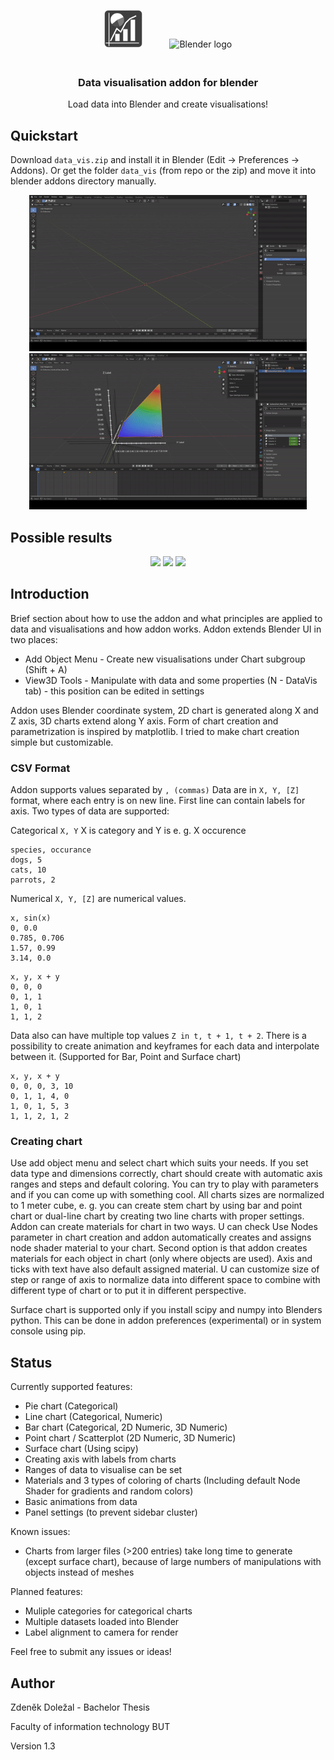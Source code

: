 <p align="center">
    <img src="media/logo.png" alt="Addon logo" height="60px" style="padding-right: 20px;">
    <img src="https://download.blender.org/branding/blender_logo_socket.png" alt="Blender logo" width="200px" style="padding-left: 20px; padding-bottom: 20px;">
</p>
<h3 align="center">
    Data visualisation addon for blender
</h3>
<p align="center">
Load data into Blender and create visualisations!
</p>

## Quickstart
Download `data_vis.zip` and install it in Blender (Edit -> Preferences -> Addons). Or get the folder `data_vis` (from repo or the zip) and move it into blender addons directory manually.
<p align="center">
    <img src="./media/use_case.gif" height="250px">
    <img src="./media/animations_3D.gif" height="250px">
</p>

## Possible results
<p align="center">
    <img src="https://pqfusw.db.files.1drv.com/y4mdRF4h1pF4gaRw8bpA6y8jBFZGGSN458CM-01AK8f2UxQbNRYeYOcuhq56BHEosW4ZFdn81MN7a-VUwenuGRXB-1TEwmbZYbdBlpQsMQqPg5s9k3-JNEpYsSfyVfkFTDddSSt8rVU0POtvm3MhBA8fgdnkiR8WDTJmKEXlIu5ZAuzx0OsSo7aIZ37N2oTXrCyUjXFiNGyBus61GlN3LlhEw?width=1920&height=1080&cropmode=none" height="165x">
    <img src="https://jyu4wq.db.files.1drv.com/y4mDwYua54jSza0oiPv5aNGZeeY-36weBtVb0ryWTXYK-bh-tf_wBMbKsF-e7maV8Q8nN1qX7tFiaFaTPeTAqyLwr3B74N-V5T2vjc1I87MMR2iT2hyAQBXU1rV0ZRjBPbiPGmV8_ET-fhrzbB93qEog2sQuHI-1HMh40giGj8pGSwE_NxyW2MgzQVWhrNzn5FXKCHgXEQwfHEKDVKUKRZLMg?width=1920&height=1080&cropmode=none"height="165px">
    <img src="https://vsdb2q.db.files.1drv.com/y4monFbUmmqb8VmUcWKEP439PXodK3JwaruUb0BmdQVwPlZqDplRZ2ovQSLXTITw8dK04WQIbr3x0Nm4q7WazMXpnzOgtMfgEHxYRyT3-iT6rApISdwsuBgOYvxYWmv_STxJ8731EXksNV-WTGNCexFq7Xj82Ee77jW-amjmomA9rMEROw9AAZb1AwQWjBn0JheAISHNq56JnKvIYOwKk0bcQ?width=1920&height=1080&cropmode=none" height="165px">
</p>

## Introduction
Brief section about how to use the addon and what principles are applied to data and visualisations and how addon works. Addon extends Blender UI in two places:
- Add Object Menu - Create new visualisations under Chart subgroup (Shift + A)
- View3D Tools - Manipulate with data and some properties (N - DataVis tab) - this position can be edited in settings

Addon uses Blender coordinate system, 2D chart is generated along X and Z axis, 3D charts extend along Y axis. Form of chart creation and parametrization is inspired by matplotlib. I tried to make chart creation simple but customizable.

### CSV Format
Addon supports values separated by `, (commas)`
Data are in `X, Y, [Z]` format, where each entry is on new line. First line can contain labels for axis.
Two types of data are supported:

Categorical `X, Y` X is category and Y is e. g. X occurence 
```
species, occurance
dogs, 5
cats, 10
parrots, 2
```
Numerical `X, Y, [Z]` are numerical values.
```
x, sin(x)
0, 0.0
0.785, 0.706
1.57, 0.99
3.14, 0.0
```

```
x, y, x + y
0, 0, 0
0, 1, 1
1, 0, 1
1, 1, 2
```

Data also can have multiple top values  `Z in t, t + 1, t + 2`. There is a possibility to create animation and keyframes for each data and interpolate between it. (Supported for Bar, Point and Surface chart)
```
x, y, x + y
0, 0, 0, 3, 10
0, 1, 1, 4, 0
1, 0, 1, 5, 3
1, 1, 2, 1, 2
```

### Creating chart
Use add object menu and select chart which suits your needs. If you set data type and dimensions correctly, chart should create with automatic axis ranges and steps and default coloring. You can try to play with parameters and if you can come up with something cool.
All charts sizes are normalized to 1 meter cube, e. g. you can create stem chart by using bar and point chart or dual-line chart by creating two line charts with proper settings.
Addon can create materials for chart in two ways. U can check Use Nodes parameter in chart creation and addon automatically creates and assigns node shader material to your chart. Second option is that addon creates materials for each object in chart (only where objects are used). Axis and ticks with text have also default assigned material. U can customize size of step or range of axis to normalize data into different space to combine with different type of chart or to put it in different perspective.

Surface chart is supported only if you install scipy and numpy into Blenders python.
This can be done in addon preferences (experimental) or in system console using pip.

## Status
Currently supported features:
- Pie chart (Categorical)
- Line chart (Categorical, Numeric)
- Bar chart (Categorical, 2D Numeric, 3D Numeric)
- Point chart / Scatterplot (2D Numeric, 3D Numeric)
- Surface chart (Using scipy)
- Creating axis with labels from charts
- Ranges of data to visualise can be set
- Materials and 3 types of coloring of charts (Including default Node Shader for gradients and random colors)
- Basic animations from data
- Panel settings (to prevent sidebar cluster)


Known issues:
- Charts from larger files (>200 entries) take long time to generate (except surface chart), because of large numbers of manipulations with objects instead of meshes

Planned features:
- Muliple categories for categorical charts
- Multiple datasets loaded into Blender
- Label alignment to camera for render

Feel free to submit any issues or ideas!

## Author
Zdeněk Doležal - Bachelor Thesis

Faculty of information technology BUT

Version 1.3
